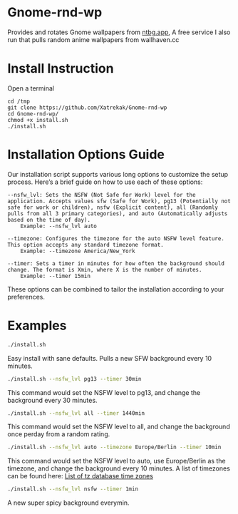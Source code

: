 # Gnome-rnd-wp
Provides and rotates Gnome wallpapers from [ntbg.app](https://github.com/Xatrekak/wallpaperRD), A free service I also run that pulls random anime wallpapers from wallhaven.cc 


# Install Instruction

Open a terminal

```Shell
cd /tmp
git clone https://github.com/Xatrekak/Gnome-rnd-wp
cd Gnome-rnd-wp/
chmod +x install.sh
./install.sh
```

# Installation Options Guide

Our installation script supports various long options to customize the setup process. Here’s a brief guide on how to use each of these options:

    --nsfw_lvl: Sets the NSFW (Not Safe for Work) level for the application. Accepts values sfw (Safe for Work), pg13 (Potentially not safe for work or children), nsfw (Explicit content), all (Randomly pulls from all 3 primary categories), and auto (Automatically adjusts based on the time of day).
        Example: --nsfw_lvl auto

    --timezone: Configures the timezone for the auto NSFW level feature. This option accepts any standard timezone format.
        Example: --timezone America/New_York

    --timer: Sets a timer in minutes for how often the background should change. The format is Xmin, where X is the number of minutes.
        Example: --timer 15min

These options can be combined to tailor the installation according to your preferences.

# Examples

```bash
./install.sh
```
Easy install with sane defaults. Pulls a new SFW background every 10 minutes.



```bash
./install.sh --nsfw_lvl pg13 --timer 30min
```
This command would set the NSFW level to pg13, and change the background every 30 minutes.



```bash
./install.sh --nsfw_lvl all --timer 1440min
```
This command would set the NSFW level to all, and change the background once perday from a random rating.



```bash
./install.sh --nsfw_lvl auto --timezone Europe/Berlin --timer 10min
```
This command would set the NSFW level to auto, use Europe/Berlin as the timezone, and change the background every 10 minutes.
A list of timezones can be found here: [List of tz database time zones](https://en.wikipedia.org/wiki/List_of_tz_database_time_zones)



```bash
./install.sh --nsfw_lvl nsfw --timer 1min
```
A new super spicy background everymin.
